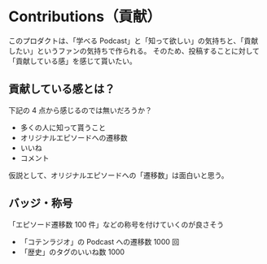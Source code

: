 # Contributions（貢献）

このプロダクトは、「学べる Podcast」と「知って欲しい」の気持ちと、「貢献したい」というファンの気持ちで作られる。
そのため、投稿することに対して「貢献している感」を感じて貰いたい。

## 貢献している感とは？

下記の 4 点から感じるのでは無いだろうか？

- 多くの人に知って貰うこと
- オリジナルエピソードへの遷移数
- いいね
- コメント

仮説として、オリジナルエピソードへの「遷移数」は面白いと思う。

## バッジ・称号

「エピソード遷移数 100 件」などの称号を付けていくのが良さそう

- 「コテンラジオ」の Podcast への遷移数 1000 回
- 「歴史」のタグのいいね数 1000
